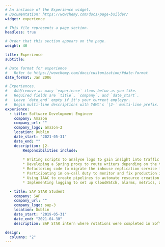 ```yaml
---
# An instance of the Experience widget.
# Documentation: https://wowchemy.com/docs/page-builder/
widget: experience

# This file represents a page section.
headless: true

# Order that this section appears on the page.
weight: 40

title: Experience
subtitle:

# Date format for experience
#   Refer to https://wowchemy.com/docs/customization/#date-format
date_format: Jan 2006

# Experiences.
#   Add/remove as many `experience` items below as you like.
#   Required fields are `title`, `company`, and `date_start`.
#   Leave `date_end` empty if it's your current employer.
#   Begin multi-line descriptions with YAML's `|2-` multi-line prefix.
experience:
  - title: Software Development Engineer
    company: Amazon
    company_url: ""
    company_logo: amazon-2
    location: Dublin
    date_start: "2021-05-31"
    date_end: ""
    description: |2-
        Responsibilities include:
        
        * Writing scripts to analyse logs to gain insight into traffic patterns to improve tools
        * Developing a Spring proxy to route writers depending on the traffic and the resources available
        * Refactoring code to migrate the inhouse replication service from 1.0 to 2.0 in China region
        * Participating in on-call duty to monitor and fix production issues
        * Using IAAC to create pipelines to automate resource creation and deploy 
        * Implementing logging to set up CloudWatch, alarms, metrics, and dashboards

  - title: SAP STAR Student
    company: SAP
    company_url: ""
    company_logo: sap-3
    location: Dublin
    date_start: "2019-05-31"
    date_end: "2021-04-30"
    description: SAP STAR intern where rotations were completed in Software Engineering for the SAP Analytics Cloud and Product Support for HANA and Fiori

design:
  columns: "2"
---
```

